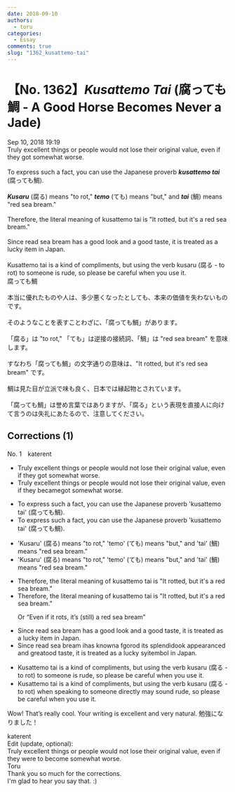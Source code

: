 ```yaml
---
date: 2018-09-10
authors:
  - toru
categories:
  - Essay
comments: true
slug: "1362_kusattemo-tai"
---
```


# 【No. 1362】<strong><em>Kusattemo Tai</strong></em> (腐っても鯛 - A Good Horse Becomes Never a Jade)
<div class="date">Sep 10, 2018 19:19</div>
<div id="post"><div id="body_show_ori">
Truly excellent things or people would not lose their original value, even if they got somewhat worse.<br/><br/>To express such a fact, you can use the Japanese proverb <strong><em>kusattemo tai</em></strong> (腐っても鯛).<br/><br/><strong><em>Kusaru</em></strong> (腐る) means "to rot," <strong><em>temo</em></strong> (ても) means "but," and <strong><em>tai</em></strong> (鯛) means "red sea bream."<br/><br/>Therefore, the literal meaning of kusattemo tai is "It rotted, but it's a red sea bream."<br/><br/>Since read sea bream has a good look and a good taste, it is treated as a lucky item in Japan.<br/><br/>Kusattemo tai is a kind of compliments, but using the verb kusaru (腐る - to rot) to someone is rude, so please be careful when you use it.
</div></div>

<!-- more -->

<div id="post_ja"><div id="body_show_mo">
腐っても鯛<br/><br/>本当に優れたものや人は、多少悪くなったとしても、本来の価値を失わないものです。<br/><br/>そのようなことを表すことわざに、「腐っても鯛」があります。<br/><br/>「腐る」は "to rot," 「ても」は逆接の接続詞、「鯛」は "red sea bream" を意味します。<br/><br/>すなわち「腐っても鯛」の文字通りの意味は、"It rotted, but it's red sea bream" です。<br/><br/>鯛は見た目が立派で味も良く、日本では縁起物とされています。<br/><br/>「腐っても鯛」は誉め言葉ではありますが、「腐る」という表現を直接人に向けて言うのは失礼にあたるので、注意してください。
</div></div>

## Corrections (1)
<div id="block"><div class="first_name"> No. 1　<span class="just_name">katerent</span></div><div id="block2">
<ul class="correction_field">
<li class="incorrect">Truly excellent things or people would not lose their original value, even if they got somewhat worse.</li>
<li class="corrected correct">
Truly excellent things or people would not lose their original value, even if they <span class="f_red">became</span><span class="f_gray"><span class="sline">got</span></span> somewhat worse.
</li>
</ul>
<ul class="correction_field">
<li class="incorrect">To express such a fact, you can use the Japanese proverb 'kusattemo tai' (腐っても鯛).</li>
<li class="corrected correct">
To express such a fact, you can use the Japanese proverb 'kusattemo tai' (腐っても鯛).
</li>
</ul>
<ul class="correction_field">
<li class="incorrect">'Kusaru' (腐る) means "to rot," 'temo' (ても) means "but," and 'tai' (鯛) means "red sea bream."</li>
<li class="corrected correct">
'Kusaru' (腐る) means "to rot," 'temo' (ても) means "but," and 'tai' (鯛) means "red sea bream."
</li>
</ul>
<ul class="correction_field">
<li class="incorrect">Therefore, the literal meaning of kusattemo tai is "It rotted, but it's a red sea bream."</li>
<li class="corrected correct">
Therefore, the literal meaning of kusattemo tai is "It rotted, but it's a red sea bream."
<p class="correction_comment">Or “Even if it rots, it’s (still) a red sea bream”</p>
</li>
</ul>
<ul class="correction_field">
<li class="incorrect">Since read sea bream has a good look and a good taste, it is treated as a lucky item in Japan.</li>
<li class="corrected correct">
Since re<span class="f_gray"><span class="sline">a</span></span>d sea bream <span class="f_red">i</span><span class="f_gray"><span class="sline">ha</span></span>s <span class="f_red">known</span><span class="f_gray"><span class="sline">a</span></span> <span class="f_red">f</span><span class="f_gray"><span class="sline">g</span></span>o<span class="f_red">r</span><span class="f_gray"><span class="sline">od</span></span> <span class="f_red">its sp</span>l<span class="f_red">endid</span><span class="f_gray"><span class="sline">ook</span></span> a<span class="f_red">ppeara</span>n<span class="f_red">ce</span><span class="f_gray"><span class="sline">d</span></span> a<span class="f_red">nd</span> g<span class="f_red">reat</span><span class="f_gray"><span class="sline">ood</span></span> taste, it is treated as a lucky <span class="f_red">sy</span><span class="f_gray"><span class="sline">ite</span></span>m<span class="f_red">bol</span> in Japan.
</li>
</ul>
<ul class="correction_field">
<li class="incorrect">Kusattemo tai is a kind of compliments, but using the verb kusaru (腐る - to rot) to someone is rude, so please be careful when you use it.</li>
<li class="corrected correct">
Kusattemo tai is a kind of compliment<span class="f_gray"><span class="sline">s</span></span>, but using the verb kusaru (腐る - to rot) <span class="f_red">when speaking </span>to someone <span class="f_red">d</span>i<span class="f_red">rectly may </span>s<span class="f_red">ound</span> rude, so please be careful when you use it.
</li>
</ul>
<p class="comment_small">
 Wow! That’s really cool. Your writing is excellent and very natural. 勉強になりました！
</p>

</div><div class="name"><span class="just_name">katerent</span><br>
Edit (update, optional):<br/>Truly excellent things or people would not lose their original value, even if they were to become somewhat worse.
</div>
<div class="name"><span class="just_name">Toru</span><br>
Thank you so much for the corrections.<br/>I'm glad to hear you say that. :)
</div>
</div>
